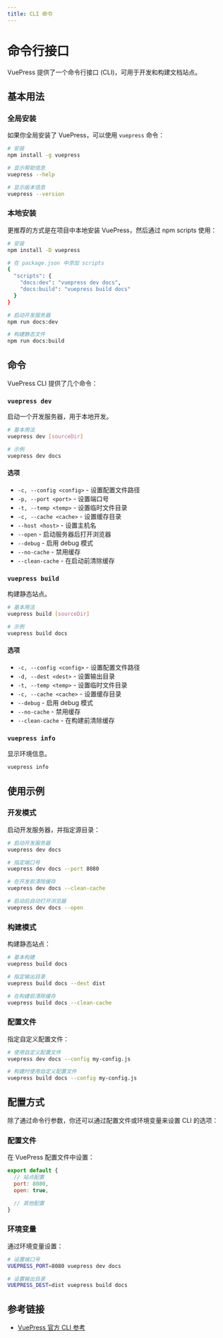 ```yaml
---
title: CLI 命令
---
```


# 命令行接口

VuePress 提供了一个命令行接口 (CLI)，可用于开发和构建文档站点。

## 基本用法

### 全局安装

如果你全局安装了 VuePress，可以使用 `vuepress` 命令：

```bash
# 安装
npm install -g vuepress

# 显示帮助信息
vuepress --help

# 显示版本信息
vuepress --version
```

### 本地安装

更推荐的方式是在项目中本地安装 VuePress，然后通过 npm scripts 使用：

```bash
# 安装
npm install -D vuepress

# 在 package.json 中添加 scripts
{
  "scripts": {
    "docs:dev": "vuepress dev docs",
    "docs:build": "vuepress build docs"
  }
}

# 启动开发服务器
npm run docs:dev

# 构建静态文件
npm run docs:build
```

## 命令

VuePress CLI 提供了几个命令：

### `vuepress dev`

启动一个开发服务器，用于本地开发。

```bash
# 基本用法
vuepress dev [sourceDir]

# 示例
vuepress dev docs
```

#### 选项

- `-c, --config <config>` - 设置配置文件路径
- `-p, --port <port>` - 设置端口号
- `-t, --temp <temp>` - 设置临时文件目录
- `-c, --cache <cache>` - 设置缓存目录
- `--host <host>` - 设置主机名
- `--open` - 启动服务器后打开浏览器
- `--debug` - 启用 debug 模式
- `--no-cache` - 禁用缓存
- `--clean-cache` - 在启动前清除缓存

### `vuepress build`

构建静态站点。

```bash
# 基本用法
vuepress build [sourceDir]

# 示例
vuepress build docs
```

#### 选项

- `-c, --config <config>` - 设置配置文件路径
- `-d, --dest <dest>` - 设置输出目录
- `-t, --temp <temp>` - 设置临时文件目录
- `-c, --cache <cache>` - 设置缓存目录
- `--debug` - 启用 debug 模式
- `--no-cache` - 禁用缓存
- `--clean-cache` - 在构建前清除缓存

### `vuepress info`

显示环境信息。

```bash
vuepress info
```

## 使用示例

### 开发模式

启动开发服务器，并指定源目录：

```bash
# 启动开发服务器
vuepress dev docs

# 指定端口号
vuepress dev docs --port 8080

# 在开发前清除缓存
vuepress dev docs --clean-cache

# 启动后自动打开浏览器
vuepress dev docs --open
```

### 构建模式

构建静态站点：

```bash
# 基本构建
vuepress build docs

# 指定输出目录
vuepress build docs --dest dist

# 在构建前清除缓存
vuepress build docs --clean-cache
```

### 配置文件

指定自定义配置文件：

```bash
# 使用自定义配置文件
vuepress dev docs --config my-config.js

# 构建时使用自定义配置文件
vuepress build docs --config my-config.js
```

## 配置方式

除了通过命令行参数，你还可以通过配置文件或环境变量来设置 CLI 的选项：

### 配置文件

在 VuePress 配置文件中设置：

```js
export default {
  // 站点配置
  port: 8080,
  open: true,

  // 其他配置
}
```

### 环境变量

通过环境变量设置：

```bash
# 设置端口号
VUEPRESS_PORT=8080 vuepress dev docs

# 设置输出目录
VUEPRESS_DEST=dist vuepress build docs
```

## 参考链接

- [VuePress 官方 CLI 参考](https://v2.vuepress.vuejs.org/zh/reference/cli.html)
